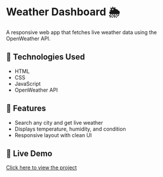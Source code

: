 # Weather Dashboard 🌦️

A responsive web app that fetches live weather data using the OpenWeather API.

## 🔧 Technologies Used
- HTML
- CSS
- JavaScript
- OpenWeather API

## 📌 Features
- Search any city and get live weather
- Displays temperature, humidity, and condition
- Responsive layout with clean UI

## 🚀 Live Demo
[Click here to view the project](https://HAR134.github.io/weather-dashboard/)
